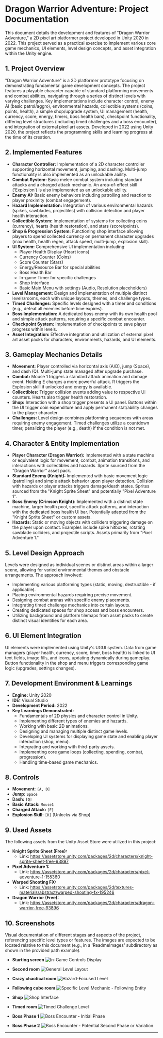 # Dragon Warrior Adventure: Project Documentation

This document details the development and features of "Dragon Warrior Adventure," a 2D pixel art platformer project developed in Unity 2020 in 2022. This project served as a practical exercise to implement various core game mechanics, UI elements, level design concepts, and asset integration within the Unity engine.

## 1. Project Overview

"Dragon Warrior Adventure" is a 2D platformer prototype focusing on demonstrating fundamental game development concepts. The project features a playable character capable of standard platforming movements and combat abilities, navigating through a series of distinct levels with varying challenges. Key implementations include character control, enemy AI (basic patrol/aggro), environmental hazards, collectible systems (coins, points, health), a simple shop/upgrade system, UI management (health, currency, score, energy, timers, boss health bars), checkpoint functionality, differing level structures (including timed challenges and a boss encounter), and integration of external pixel art assets. Developed in 2022 using Unity 2020, the project reflects the programming skills and learning progress at the time of its creation.

## 2. Implemented Features

*   **Character Controller:** Implementation of a 2D character controller supporting horizontal movement, jumping, and dashing. Multi-jump functionality is also implemented as an unlockable ability.
*   **Combat System:** Basic melee combat system including standard attacks and a charged attack mechanic. An area-of-effect skill ('Explosion') is also implemented as an unlockable ability.
*   **Enemy AI:** Basic enemy behaviors including patrolling and reaction to player proximity (combat engagement).
*   **Hazard Implementation:** Integration of various environmental hazards (spikes, sawblades, projectiles) with collision detection and player health interaction.
*   **Collectible System:** Implementation of systems for collecting coins (currency), hearts (health restoration), and stars (score/points).
*   **Shop & Progression System:** Functioning shop interface allowing players to spend collected currency on permanent character upgrades (max health, health regen, attack speed, multi-jump, explosion skill).
*   **UI System:** Comprehensive UI implementation including:
    *   Player Health Display (Heart icons)
    *   Currency Counter (Coins)
    *   Score Counter (Stars)
    *   Energy/Resource Bar for special abilities
    *   Boss Health Bar
    *   In-game Timer for specific challenges
    *   Shop Interface
    *   Basic Main Menu with settings (Audio, Resolution placeholders)
*   **Level Management:** Design and implementation of multiple distinct levels/rooms, each with unique layouts, themes, and challenge types.
*   **Timed Challenges:** Specific levels designed with a timer and conditions (e.g., defeat all enemies before time expires).
*   **Boss Implementation:** A dedicated boss enemy with its own health pool and simple attack patterns, requiring a specific combat encounter.
*   **Checkpoint System:** Implementation of checkpoints to save player progress within levels.
*   **Asset Integration:** Effective integration and utilization of external pixel art asset packs for characters, environments, hazards, and UI elements.

## 3. Gameplay Mechanics Details

*   **Movement:** Player controlled via horizontal axis (A/D), jump (Space), and dash (Q). Multi-jump state managed after upgrade purchase.
*   **Combat:** Mouse 1 triggers a standard attack animation and damage event. Holding E charges a more powerful attack. R triggers the Explosion skill if unlocked and energy is available.
*   **Collectibles:** Trigger collision events adding value to respective UI counters. Hearts also trigger health restoration.
*   **Shop:** Interaction with a shop trigger presents a UI panel. Buttons within the UI trigger coin expenditure and apply permanent stat/ability changes to the player character.
*   **Challenges:** Level design combines platforming sequences with areas requiring enemy engagement. Timed challenges utilize a countdown timer, penalizing the player (e.g., death) if the condition is not met.


## 4. Character & Entity Implementation

*   **Player Character (Dragon Warrior):** Implemented with a state machine or equivalent logic for movement, combat, animation transitions, and interactions with collectibles and hazards. Sprite sourced from the "Dragon Warrior" asset pack.
*   **Standard Enemy (Knight):** Implemented with basic movement logic (patrolling) and simple attack behavior upon player detection. Collision with hazards or player attacks triggers damage/death states. Sprites sourced from the "Knight Sprite Sheet" and potentially "Pixel Adventure 1".
*   **Boss Enemy (Crimson Knight):** Implemented with a distinct state machine, larger health pool, specific attack patterns, and interaction with the dedicated boss health UI bar. Potentially adapted from the "Knight Sprite Sheet" or custom assets.
*   **Hazards:** Static or moving objects with colliders triggering damage on the player upon contact. Examples include spike hitboxes, rotating sawblade colliders, and projectile scripts. Assets primarily from "Pixel Adventure 1."

## 5. Level Design Approach

Levels were designed as individual scenes or distinct areas within a larger scene, allowing for varied environmental themes and obstacle arrangements. The approach involved:
*   Implementing various platforming types (static, moving, destructible - if applicable).
*   Placing environmental hazards requiring precise movement.
*   Designing combat arenas with specific enemy placements.
*   Integrating timed challenge mechanics into certain layouts.
*   Creating dedicated spaces for shop access and boss encounters.
*   Utilizing background and platform tilemaps from asset packs to create distinct visual identities for each area.

## 6. UI Element Integration

UI elements were implemented using Unity's UGUI system. Data from game managers (player health, currency, score, timer, boss health) is linked to UI text fields, image fills, and icons, updating dynamically during gameplay. Button functionality in the shop and menu triggers corresponding game logic (upgrades, settings changes).

## 7. Development Environment & Learnings

*   **Engine:** Unity 2020
*   **IDE:** Visual Studio
*   **Development Period:** 2022
*   **Key Learnings Demonstrated:**
    *   Fundamentals of 2D physics and character control in Unity.
    *   Implementing different types of enemies and hazards.
    *   Working with basic 2D animations.
    *   Designing and managing multiple distinct game levels.
    *   Developing UI systems for displaying game state and enabling player interaction (shop, menu).
    *   Integrating and working with third-party assets.
    *   Implementing core game loops (collecting, spending, combat, progression).
    *   Handling time-based game mechanics.

## 8. Controls

*   **Movement:** `[A, D]`
*   **Jump:** `Space`
*   **Dash:** `[Q]`
*   **Basic Attack:** `Mouse1`
*   **Charged Attack:** `[E]`
*   **Explosion Skill:** `[R]` (Unlocks via Shop)

## 9. Used Assets

The following assets from the Unity Asset Store were utilized in this project:

*   **Knight Sprite Sheet (Free):**
    *   Link: https://assetstore.unity.com/packages/2d/characters/knight-sprite-sheet-free-93897
*   **Pixel Adventure 1:**
    *   Link: https://assetstore.unity.com/packages/2d/characters/pixel-adventure-1-155360
*   **Warped Shooting FX:**
    *   Link: https://assetstore.unity.com/packages/2d/textures-materials/abstract/warped-shooting-fx-195246
*   **Dragon Warrior (Free):**
    *   Link: https://assetstore.unity.com/packages/2d/characters/dragon-warrior-free-93896

## 10. Screenshots

Visual documentation of different stages and aspects of the project, referencing specific level types or features. The images are expected to be located relative to this document (e.g., in a 'ReadmeImages' subdirectory as shown in the provided path example).

*   **Starting screen**
    ![In-Game Controls Display](ReadmeImages/Toturial.png)

*   **Second room**
    ![General Level Layout](ReadmeImages/showcase1.png)

*   **Crazy chaotical room**
    ![Hazard-Focused Level](ReadmeImages/crazyLevel.png)

*   **Following cube room**
    ![Specific Level Mechanic - Following Entity](ReadmeImages/FollowingCube.png)

*   **Shop**
    ![Shop Interface](ReadmeImages/shop.png)

*   **Timed room**
    ![Timed Challenge Level](ReadmeImages/timedRoom.png)

*   **Boss Phase 1**
    ![Boss Encounter - Initial Phase](ReadmeImages/BossPhase1.png)

*   **Boss Phase 2**
    ![Boss Encounter - Potential Second Phase or Variation](ReadmeImages/BossPhase2.png)

---